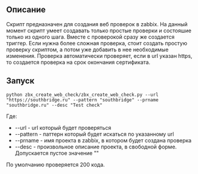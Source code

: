 ## Описание

Скрипт предназначен для создания веб проверок в zabbix. На данный момент скрипт умеет создавать только простые проверки и состояшие только из одного шага. Вместе с проверокой сразу же создается триггер.
Если нужна более сложная проверка, стоит создать простую проверку скриптом, а потом уже добавить в нее необходимые изменения.
Проверка автоматически проверяет, если в url указан https, то создается проверка на срок окончания сертификата.

## Запуск

```
python zbx_create_web_check/zbx_create_web_check.py --url "https://southbridge.ru" --pattern "southbridge" --prname "southbridge.ru" --desc "Test check"
```

Где: 
* --url - url который будет проверяться
* --pattern - паттерн который будет искаться по указанному url
* --prname - имя проекта в zabbix, в котором будет создана проверка
* --desc - произвольное описание проекта, в свободной форме. Допускается пустое значение ""

По умолчанию проверяется 200 кода.